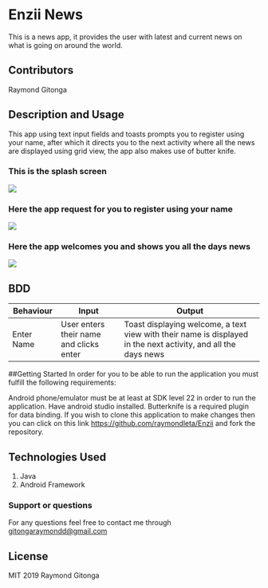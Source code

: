 # Enzii News
This is a news app, it provides the user with latest and current news on what is going on around the world.

## Contributors
Raymond Gitonga

## Description and Usage
This app using text input fields and toasts prompts you to register using your name, after which it directs you to the next activity where all the news
are displayed using grid view, the app also makes use of butter knife.


### This is the splash screen
![](screenshots/screenshot2.png)
### Here the app request for you to register using your name
![](screenshots/screenshot3.png)
### Here the app welcomes you and shows you all the days news
![](screenshots/screenshot1.png)



## BDD
|Behaviour   	|  Input  	|   Output	|
|---	|---	|---	|
|Enter Name  	|User enters their name and clicks enter|Toast displaying welcome, a text view with their name is displayed in the next activity, and all the days news|

##Getting Started
In order for you to be able to run the application you must fulfill the following requirements:

Android phone/emulator must be at least at SDK level 22 in order to run the application.
Have android studio installed.
Butterknife is a required plugin for data binding.
If you wish to clone this application to make changes then you can click on this link https://github.com/raymondleta/Enzii and fork the repository.

## Technologies Used
1. Java
2. Android Framework

### Support or questions
For any questions feel free to contact me through gitongaraymondd@gmail.com

## License
MIT 2019
Raymond Gitonga


